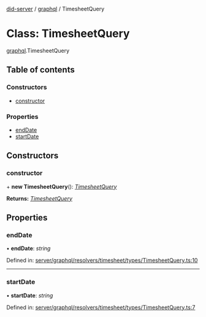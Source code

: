 [did-server](../README.md) / [graphql](../modules/graphql.md) / TimesheetQuery

# Class: TimesheetQuery

[graphql](../modules/graphql.md).TimesheetQuery

## Table of contents

### Constructors

- [constructor](graphql.timesheetquery.md#constructor)

### Properties

- [endDate](graphql.timesheetquery.md#enddate)
- [startDate](graphql.timesheetquery.md#startdate)

## Constructors

### constructor

\+ **new TimesheetQuery**(): [*TimesheetQuery*](graphql.timesheetquery.md)

**Returns:** [*TimesheetQuery*](graphql.timesheetquery.md)

## Properties

### endDate

• **endDate**: *string*

Defined in: [server/graphql/resolvers/timesheet/types/TimesheetQuery.ts:10](https://github.com/Puzzlepart/did/blob/4fe732f3/server/graphql/resolvers/timesheet/types/TimesheetQuery.ts#L10)

___

### startDate

• **startDate**: *string*

Defined in: [server/graphql/resolvers/timesheet/types/TimesheetQuery.ts:7](https://github.com/Puzzlepart/did/blob/4fe732f3/server/graphql/resolvers/timesheet/types/TimesheetQuery.ts#L7)
